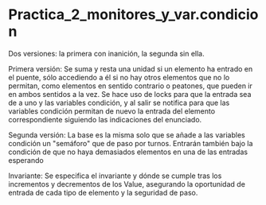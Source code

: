 # Practica_2_monitores_y_var.condicion
Dos versiones: la primera con inanición, la segunda sin ella.

Primera versión:
Se suma y resta una unidad si un elemento ha entrado en el puente, sólo accediendo a él si no hay otros elementos que no lo permitan, como elementos en sentido contrario o peatones, que pueden ir en ambos sentidos a la vez.
Se hace uso de locks para que la entrada sea de a uno y las variables condición, y al salir se notifica para que las variables condición permitan de nuevo la entrada del elemento correspondiente siguiendo las indicaciones del enunciado.

Segunda versión:
La base es la misma solo que se añade a las variables condición un "semáforo" que de paso por turnos. Entrarán también bajo la condición de que no haya demasiados elementos en una de las entradas esperando

Invariante:
Se especifica el invariante y dónde se cumple tras los incrementos y decrementos de los Value, asegurando la oportunidad de entrada de cada tipo de elemento y la seguridad de paso.



